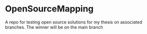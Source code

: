 # OpenSourceMapping
A repo for testing open source solutions for my thesis on associated branches. The winner will be on the main branch
